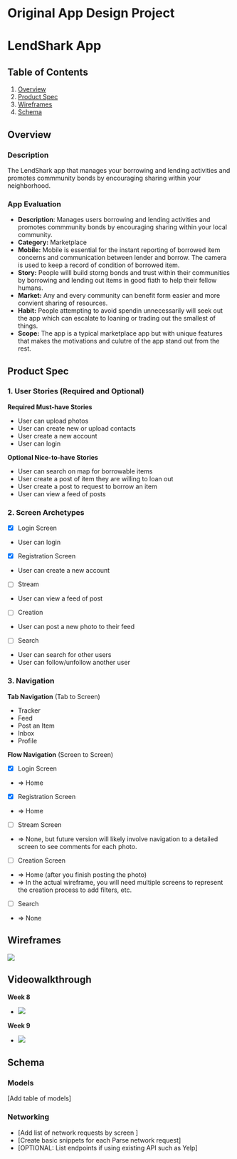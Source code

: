Original App Design Project 
===

# LendShark App

## Table of Contents

1. [Overview](#Overview)
2. [Product Spec](#Product-Spec)
3. [Wireframes](#Wireframes)
4. [Schema](#Schema)

## Overview

### Description

The LendShark app that manages your borrowing and lending activities and promotes commmunity bonds by encouraging sharing within your neighborhood.

### App Evaluation

- **Description**: Manages users borrowing and lending activities and promotes commmunity bonds by encouraging sharing within your local community.
- **Category:** Marketplace
- **Mobile:** Mobile is essential for the instant reporting of borrowed item concerns and communication between lender and borrow.  The camera is used to keep a record of condition of borrowed item.
- **Story:** People willl build storng bonds and trust within their communities by borrowing and lending out items in good fiath to help their fellow humans.
- **Market:** Any and every community can benefit form easier and more convient sharing of resources. 
- **Habit:** People attempting to avoid spendin unnecessarily will seek out the app which can escalate to loaning or trading out the smallest of things.
- **Scope:** The app is a typical marketplace app but with unique features that makes the motivations and culutre of the app stand out from the rest.

## Product Spec

### 1. User Stories (Required and Optional)

**Required Must-have Stories**
* User can upload photos
* User can create new or upload contacts
* User create a new account
* User can login

**Optional Nice-to-have Stories**

* User can search on map for borrowable items
* User create a post of item they are willing to loan out
* User create a post to request to borrow an item
* User can view a feed of posts

### 2. Screen Archetypes

- [x] Login Screen
* User can login
- [x] Registration Screen
* User can create a new account
- [ ] Stream
* User can view a feed of post
- [ ] Creation
* User can post a new photo to their feed
- [ ] Search
* User can search for other users
* User can follow/unfollow another user

### 3. Navigation

**Tab Navigation** (Tab to Screen)

* Tracker
* Feed
* Post an Item
* Inbox
* Profile

**Flow Navigation** (Screen to Screen)

- [x] Login Screen
* => Home
- [x] Registration Screen
* => Home
- [ ] Stream Screen
* => None, but future version will likely involve navigation to a detailed screen to see comments for each photo.
- [ ] Creation Screen
* => Home (after you finish posting the photo)
* => In the actual wireframe, you will need multiple screens to represent the creation process to add filters, etc.
- [ ] Search
* => None

## Wireframes

![](https://github.com/melissajg/Lending-Marketplace-IOS-App/blob/main/Wireframes.png)

## Videowalkthrough
**Week 8**

- ![](https://github.com/melissajg/Lending-Marketplace-IOS-App/blob/main/Demo%20-%20Week%208.gif)

**Week 9**

- ![](https://github.com/melissajg/Lending-Marketplace-IOS-App/blob/main/Demo%20-%20Week%209.gif)

## Schema 

### Models

[Add table of models]

### Networking

- [Add list of network requests by screen ]
- [Create basic snippets for each Parse network request]
- [OPTIONAL: List endpoints if using existing API such as Yelp]


